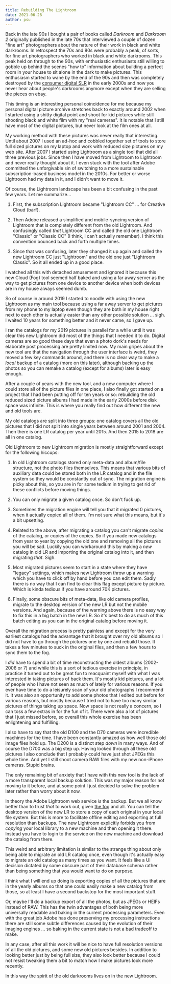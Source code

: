 ```yaml
---
title: Rebuilding The Lightroom
date: 2021-06-28
author: psu
---
```


Back in the late 90s I bought a pair of books called _Darkroom_ and _Darkroom 2_
originally published in the late 70s that interviewed a couple of dozen "fine art"
photographers about the nature of their work in black and white darkrooms. In retrospect
the 70s and 80s were probably a peak, of sorts, for fine art photographers who worked in
black and white darkrooms. This peak held on through to the 90s, with enthusiastic
enthusiasts still willing to gobble up behind the scenes "how to" information about
building a perfect room in your house to sit alone in the dark to make pictures. This
enthusiasm started to wane by the end of the 90s and then was completely destroyed by the
[consumer digital SLR](http://kvdpsu.org/d70.html) in the early 2000s and now you never
hear about people's darkrooms anymore except when they are selling the pieces on ebay.

This timing is an interesting personal coincidence for me because my personal digital
picture archive stretches back to exactly around 2002 when I started using a shitty
digital point and shoot for kid pictures while still shooting black and white film with my
"real cameras". It is notable that I still have most of the digital pictures, but never
look at the film ones at all.

My working method with these pictures was never really that interesting. Until about 2007
I used an ad-hoc and cobbled together set of tools to store full sized pictures on my
laptop and work with reduced size pictures on my web site. After 2007 I started using
Lightroom as a single tool that did all three previous jobs. Since then I have moved from
Lightroom to Lightroom and never really thought about it. I even stuck with the tool after
Adobe committed the unforgivable sin of switching to a more sustainable subscription-based
business model in the 2010s. For better or worse Lightroom had my data in it, and I didn't
want to move it.

Of course, the Lightroom landscape has been a bit confusing in the past few years. Let me
summarize...

1. First, the subscription Lightroom became "Lightroom CC" ... for Creative Cloud (barf).

1. Then Adobe released a simplified and mobile-syncing version of Lightroom that is
   completely different from the old Lightroom. And confusingly called *that* Lightroom CC
   and called the old one Lightroom "Classic" or "Classic CC" (I think, I can't actually
   remember). I think this convention bounced back and forth multiple times.

1. Since that was confusing, later they changed it up again and called the new Lightroom
   CC just "Lightroom" and the old one just "Lightroom Classic". So it all ended up in a
   good place.

I watched all this with detached amusement and ignored it because this new Cloud (Fog)
tool seemed half baked and using a far away server as the way to get pictures from one
device to another device when both devices are in my house always seemed dumb.

So of course in around 2019 I started to noodle with using the new Lightroom as my main
tool because using a far away server to get pictures from my phone to my laptop even
though they are both in my house right next to each other is actually easier than any
other possible solution ... sigh. I waited 10 years for something better and it never
came, so I gave up.

I ran the catalogs for my 2019 pictures in parallel for a while until it was clear this
new Lightroom did most of the things that I needed it to do. Digital cameras are so good
these days that even a photo dork's needs for elaborate post processing are pretty limited
now. My main gripes about the new tool are that the navigation through the user interface
is weird, they moved a few key commands around, and there is no clear way to make a
*local* backup of a catalog (more on this later), although backing up the photos so you
can remake a catalog (except for albums) later is easy enough.

After a couple of years with the new tool, and a new computer where I could store all of
the picture files in one place, I also finally got started on a project that I had been
putting off for ten years or so: rebuilding the old reduced sized picture albums I had
made in the early 2000s before disk space was infinite. This is where you really find out
how different the new and old tools are.

My old catalogs are split into three groups: one catalog covers all the old pictures that
I did not split into single years between around 2001 and 2004. Then there is one LR
catalog per year until 2015. And then 2015 to 2018 are all in one catalog.

Old Lightroom to new Lightroom migration is mostly straightforward except for the
following hiccups:

1. In old Lightroom catalogs stored only meta-data and album/file structure, not the photo
   files themselves. This means that various bits of auxiliary data could be stored both
   in the LR catalog and in the file system so they would be constantly out of sync. The
   migration engine is picky about this, so you are in for some tedium in trying to get
   rid of these conflicts before moving things.

1. You can only migrate a given catalog once. So don't fuck up.

1. Sometimes the migration engine will tell you that it migrated 0 pictures, when it
   actually copied all of them. I'm not sure what this means, but it's a bit upsetting.

1. Related to the above, after migrating a catalog you can't migrate *copies* of the
   catalog, or copies of the copies. So if you made new catalogs from year to year by
   copying the old one and removing all the pictures you will be sad. Luckily you can
   workaround this by making a *new* catalog in old LR and importing the original catalog
   into it, and then migrating *that*. Sigh.

1. Most migrated pictures seem to start in a state where they have "legacy" settings,
   which makes new Lightroom throw up a warning which you have to click off by hand before
   you can edit them. Sadly there is no way that I can find to clear this flag except
   picture by picture. Which is kinda tedious if you have around 70K pictures.

1. Finally, some obscure bits of meta-data, like old camera profiles, migrate to the
   desktop version of the new LR but not the mobile versions. And again, because of the
   warning above there is no easy way to fix this in a big batch in the new LR. So it's
   best to do as much of this batch editing as you can in the original catalog before
   moving it.

Overall the migration process is pretty painless and except for the very earliest catalogs
had the advantage that it brought over my old albums so I did not have to go through the
pictures one by one and rebuild those. It takes a few minutes to suck in the original
files, and then a few hours to sync them to the fog.

I *did* have to spend a bit of time reconstructing the oldest albums (2002-2006 or 7) and
while this is a sort of tedious exercise in principle, in practice it turned out to be
great fun to reacquaint myself with what I was interested in taking pictures of back them.
It's mostly kid pictures, and a lot of people who I have not seen as much of lately for
various reasons. If you ever have time to do a leisurely scan of your old photographs I
recommend it. It was also an opportunity to add some photos that I edited out before for
various reasons, but mostly because I tried not to have too many similar pictures of
things taking up space. Now space is not really a concern, so I can toss a few extras in
for the fun of it. There were also a lot of pictures that I just missed before, so overall
this whole exercise has been enlightening and fulfilling.

I also have to say that the old D100 and the D70 cameras were incredible machines for the
time. I have been constantly amazed as how well those old image files hold up. The D200 is
a distinct step *down* in many ways. And of course the D700 was a big step up. Having
looked through all these old pictures I also conclude that I probably could have just shot
JPEGs this whole time. And yet I still shoot camera RAW files with my new non-iPhone
cameras. Stupid brains.

The only remaining bit of anxiety that I have with this new tool is the lack of a more
transparent local backup solution. This was my major reason for not moving to it before,
and at some point I just decided to solve the problem later rather than worry about it
now.

In theory the Adobe Lightroom web service *is* the backup. But we all know better than to
trust *that* to work out, given [the fog](http://mutable-states.com/to-the-fog.html) and
all. You can tell the desktop version of the new LR to store a copy of each original in
your local file system. But this is more to facilitate offline editing and exporting at
full resolution than backups. The new Lightroom explicitly forbids you from *copying* your
local library to a new machine and then opening it there. Instead you have to login to the
service on the new machine and download the catalog from there.

This weird and arbitrary limitation is similar to the strange thing about only being able
to migrate an old LR catalog once, even though it's actually easy to migrate an old
catalog as many times as you want. It feels like a UI decision dictated by some obscure
part of their database schema rather than being something that you would want to do on
purpose.

I think what I will end up doing is exporting copies of all the pictures that are in the
yearly albums so that one could easily make a new catalog from those, so at least I have a
second backstop for the most important stuff.

Or, maybe I'll do a backup export of all the photos, but as JPEGs or HEIFs instead of RAW.
This has the twin advantages of both being more universally readable and baking in the
current processing parameters. Even with the great job Adobe has done preserving my
processing instructions there are still some subtle differences caused by the evolution of
their imaging engines ... so baking in the current state is not a bad tradeoff to make.

In any case, after all this work it will be nice to have full resolution versions of all
the old pictures, and some new old pictures besides. In addition to looking better just by
being full size, they also look better because I could not resist tweaking them a bit to
match how I make pictures look more recently. 

In this way the spirit of the old darkrooms lives on in the new Lightroom.
